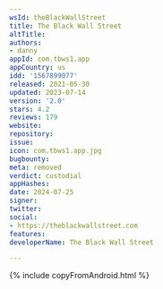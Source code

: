 ```yaml
---
wsId: theBlackWallStreet
title: The Black Wall Street
altTitle: 
authors:
- danny
appId: com.tbws1.app
appCountry: us
idd: '1567899077'
released: 2021-05-30
updated: 2023-07-14
version: '2.0'
stars: 4.2
reviews: 179
website: 
repository: 
issue: 
icon: com.tbws1.app.jpg
bugbounty: 
meta: removed
verdict: custodial
appHashes: 
date: 2024-07-25
signer: 
twitter: 
social:
- https://theblackwallstreet.com
features: 
developerName: The Black Wall Street

---
```


{% include copyFromAndroid.html %}
